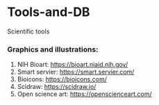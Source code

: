 # Tools-and-DB
Scientific tools

### Graphics and illustrations:
1) NIH Bioart: https://bioart.niaid.nih.gov/
2) Smart servier: https://smart.servier.com/
3) Bioicons: https://bioicons.com/
4) Scidraw: https://scidraw.io/
5) Open science art: https://openscienceart.com/


